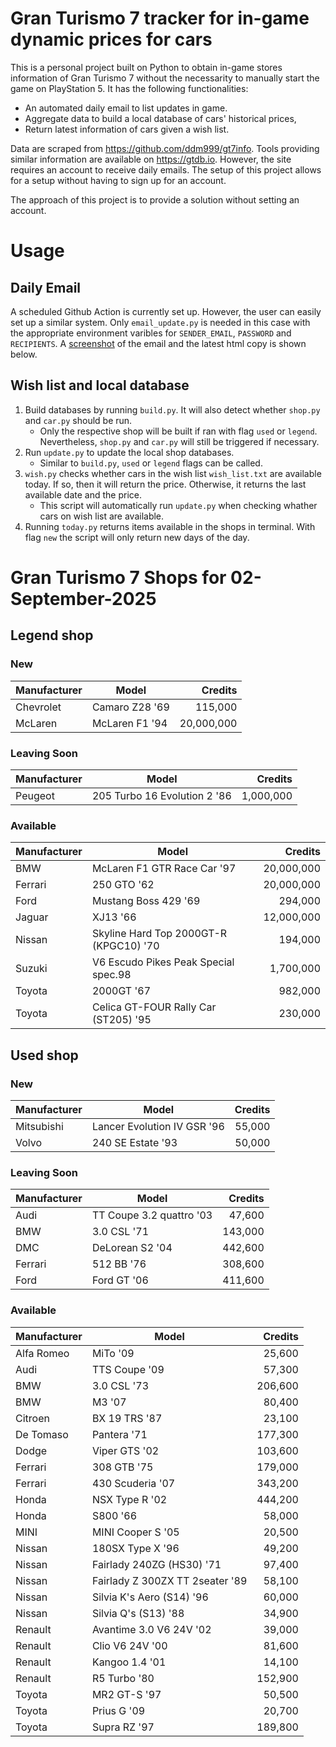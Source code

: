 # Gran Turismo 7 tracker for in-game dynamic prices for cars

This is a personal project built on Python to obtain in-game stores information of Gran Turismo 7 without the necessarity to manually start the game on PlayStation 5. It has the following functionalities:

- An automated daily email to list updates in game.
- Aggregate data to build a local database of cars' historical prices,
- Return latest information of cars given a wish list.

Data are scraped from https://github.com/ddm999/gt7info. Tools providing similar information are available on https://gtdb.io. However, the site requires an account to receive daily emails. The setup of this project allows for a setup without having to sign up for an account.

The approach of this project is to provide a solution without setting an account.

# Usage

## Daily Email

A scheduled Github Action is currently set up. However, the user can easily set up a similar system. Only `email_update.py` is needed in this case with the appropriate environment varibles for `SENDER_EMAIL`, `PASSWORD` and `RECIPIENTS`. A [screenshot](https://raw.githubusercontent.com/marcohoucheng/Gran-Turismo-7-Price-Tracker/main/data/email_screenshot.png) of the email and the latest html copy is shown below.

## Wish list and local database

1. Build databases by running `build.py`. It will also detect whether `shop.py` and `car.py` should be run.
    - Only the respective shop will be built if ran with flag `used` or `legend`. Nevertheless, `shop.py` and `car.py` will still be triggered if necessary.
2. Run `update.py` to update the local shop databases.
    - Similar to `build.py`, `used` or `legend` flags can be called.
3. `wish.py` checks whether cars in the wish list `wish_list.txt` are available today. If so, then it will return the price. Otherwise, it returns the last available date and the price.
    - This script will automatically run `update.py` when checking whather cars on wish list are available.
4. Running `today.py` returns items available in the shops in terminal. With flag `new` the script will only return new days of the day.


# Gran Turismo 7 Shops for 02-September-2025



## Legend shop

### New
 | Manufacturer | Model | Credits |
 | --- | --- | --: |
|Chevrolet|Camaro Z28 '69|115,000|
|McLaren|McLaren F1 '94|20,000,000|

### Leaving Soon
 | Manufacturer | Model | Credits |
 | --- | --- | --: |
|Peugeot|205 Turbo 16 Evolution 2 '86|1,000,000|

### Available
 | Manufacturer | Model | Credits |
 | --- | --- | --: |
|BMW|McLaren F1 GTR Race Car '97|20,000,000|
|Ferrari|250 GTO '62|20,000,000|
|Ford|Mustang Boss 429 '69|294,000|
|Jaguar|XJ13 '66|12,000,000|
|Nissan|Skyline Hard Top 2000GT-R (KPGC10) '70|194,000|
|Suzuki|V6 Escudo Pikes Peak Special spec.98|1,700,000|
|Toyota|2000GT '67|982,000|
|Toyota|Celica GT-FOUR Rally Car (ST205) '95|230,000|


## Used shop

### New
 | Manufacturer | Model | Credits |
 | --- | --- | --: |
|Mitsubishi|Lancer Evolution IV GSR '96|55,000|
|Volvo|240 SE Estate '93|50,000|

### Leaving Soon
 | Manufacturer | Model | Credits |
 | --- | --- | --: |
|Audi|TT Coupe 3.2 quattro '03|47,600|
|BMW|3.0 CSL '71|143,000|
|DMC|DeLorean S2 '04|442,600|
|Ferrari|512 BB '76|308,600|
|Ford|Ford GT '06|411,600|

### Available
 | Manufacturer | Model | Credits |
 | --- | --- | --: |
|Alfa Romeo|MiTo '09|25,600|
|Audi|TTS Coupe '09|57,300|
|BMW|3.0 CSL '73|206,600|
|BMW|M3 '07|80,400|
|Citroen|BX 19 TRS '87|23,100|
|De Tomaso|Pantera '71|177,300|
|Dodge|Viper GTS '02|103,600|
|Ferrari|308 GTB '75|179,000|
|Ferrari|430 Scuderia '07|343,200|
|Honda|NSX Type R '02|444,200|
|Honda|S800 '66|58,000|
|MINI|MINI Cooper S '05|20,500|
|Nissan|180SX Type X '96|49,200|
|Nissan|Fairlady 240ZG (HS30) '71|97,400|
|Nissan|Fairlady Z 300ZX TT 2seater '89|58,100|
|Nissan|Silvia K's Aero (S14) '96|60,000|
|Nissan|Silvia Q's (S13) '88|34,900|
|Renault|Avantime 3.0 V6 24V '02|39,000|
|Renault|Clio V6 24V '00|81,600|
|Renault|Kangoo 1.4 '01|14,100|
|Renault|R5 Turbo '80|152,900|
|Toyota|MR2 GT-S '97|50,500|
|Toyota|Prius G '09|20,700|
|Toyota|Supra RZ '97|189,800|
